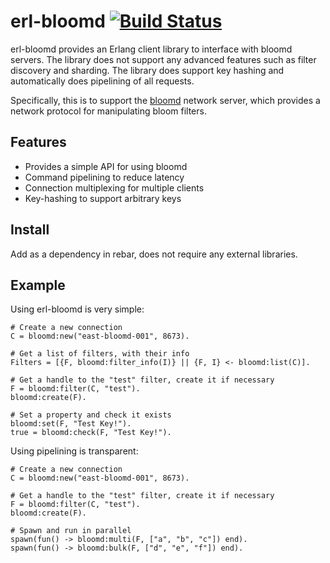 erl-bloomd [![Build Status](https://travis-ci.org/armon/erl-bloomd.png)](https://travis-ci.org/armon/erl-bloomd)
==========

erl-bloomd provides an Erlang client library to interface with
bloomd servers. The library does not support any advanced features
such as filter discovery and sharding. The library does support
key hashing and automatically does pipelining of all requests.

Specifically, this is to support the [bloomd](https://github.com/armon/bloomd)
network server, which provides a network protocol for manipulating bloom filters.

Features
--------


* Provides a simple API for using bloomd
* Command pipelining to reduce latency
* Connection multiplexing for multiple clients
* Key-hashing to support arbitrary keys


Install
-------

Add as a dependency in rebar, does not require any external libraries.

Example
------

Using erl-bloomd is very simple:

    # Create a new connection
    C = bloomd:new("east-bloomd-001", 8673).

    # Get a list of filters, with their info
    Filters = [{F, bloomd:filter_info(I)} || {F, I} <- bloomd:list(C)].

    # Get a handle to the "test" filter, create it if necessary
    F = bloomd:filter(C, "test").
    bloomd:create(F).

    # Set a property and check it exists
    bloomd:set(F, "Test Key!").
    true = bloomd:check(F, "Test Key!").


Using pipelining is transparent:

    # Create a new connection
    C = bloomd:new("east-bloomd-001", 8673).

    # Get a handle to the "test" filter, create it if necessary
    F = bloomd:filter(C, "test").
    bloomd:create(F).

    # Spawn and run in parallel
    spawn(fun() -> bloomd:multi(F, ["a", "b", "c"]) end).
    spawn(fun() -> bloomd:bulk(F, ["d", "e", "f"]) end).


